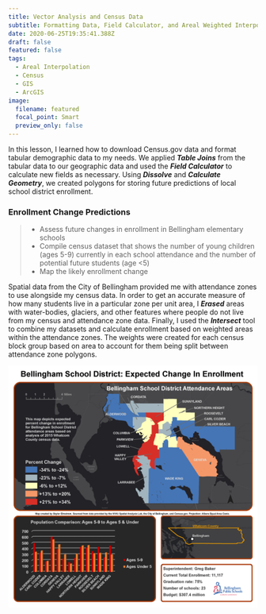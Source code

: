 ```yaml
---
title: Vector Analysis and Census Data
subtitle: Formatting Data, Field Calculator, and Areal Weighted Interpolation
date: 2020-06-25T19:35:41.388Z
draft: false
featured: false
tags:
  - Areal Interpolation
  - Census
  - GIS
  - ArcGIS
image:
  filename: featured
  focal_point: Smart
  preview_only: false
---
```

In this lesson, I learned how to download Census.gov data and format tabular demographic data to my needs. We applied ***Table Joins*** from the tabular data to our geographic data and used the ***Field Calculator*** to calculate new fields as necessary. Using ***Dissolve*** and ***Calculate Geometry***, we created polygons for storing future predictions of local school district enrollment.

### Enrollment Change Predictions

> * Assess future changes in enrollment in Bellingham elementary schools
> * Compile census dataset that shows the number of young children (ages 5-9) currently in each school attendance and the number of potential future students (age <5)
> * Map the likely enrollment change

Spatial data from the City of Bellingham provided me with attendance zones to use alongside my census data. In order to get an accurate measure of how many students live in a particular zone per unit area, I ***Erased*** areas with water-bodies, glaciers, and other features where people do not live from my census and attendance zone data. Finally, I used the ***Intersect*** tool to combine my datasets and calculate enrollment based on weighted areas within the attendance zones. The weights were created for each census block group based on area to account for them being split between attendance zone polygons.

![Map of Bham School District Expected Change in Enrollment](elmstrom_lab3_map3.png "Bellingham School District Expected Change in Enrollment")